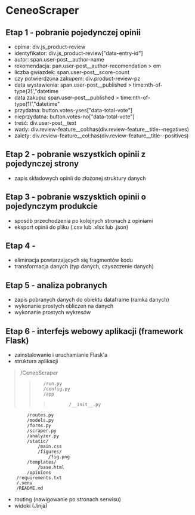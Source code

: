 # CeneoScraper
## Etap 1 - pobranie pojedynczej opinii 
- opinia: div.js_product-review
- identyfikator: div.js_product-review["data-entry-id"]
- autor: span.user-post__author-name
- rekomendacja: pan.user-post__author-recomendation > em
- liczba gwiazdek: span.user-post__score-count
- czy potwierdzona zakupem: div.product-review-pz
- data wystawienia: span.user-post__published > time:nth-of-type(2)',"datetime
- data zakupu: span.user-post__published > time:nth-of-type(1)',"datetime"
- przydatna: button.votes-yses["data-total-vote"]
- nieprzydatna: button.votes-no["data-total-vote"]
- treść: div.user-post__text
- wady: div.review-feature__col:has(div.review-feature__title--negatives)
- zalety: div.review-feature__col:has(div.review-feature__title--positives)
## Etap 2 - pobranie wszystkich opinii z pojedynczej strony
- zapis składowych opinii do złożonej struktury danych
## Etap 3 - pobranie wszysktich opinii o pojedynczym produkcie
- sposób przechodzenia po kolejnych stronach z opiniami
- eksport opinii do pliku (.csv lub .xlsx lub .json)
## Etap 4 - 
- eliminacja powtarzających się fragmentów kodu
- transformacja danych (typ danych, czyszczenie danych)
## Etap 5 - analiza pobranych
- zapis pobranych danych do obiektu dataframe (ramka danych)
- wykonanie prostych obliczeń na danych
- wykonanie prostych wykresów
## Etap 6 - interfejs webowy aplikacji (framework Flask)
- zainstalowanie i uruchamianie Flask'a
- struktura aplikacji 
>    /CeneoScraper  
>>        /run.py  
>>        /config.py  
>>        /app  
>>>            /__init__.py
            /routes.py  
            /models.py  
            /forms.py
            /scraper.py
            /analyzer.py
            /static/  
                /main.css
                /figures/
                    /fig.png
            /templates/  
                /base.html  
            /opinions
        /requirements.txt  
        /.venv
        /README.md
- routing (nawigowanie po stronach serwisu)
- widoki (Jinja)
